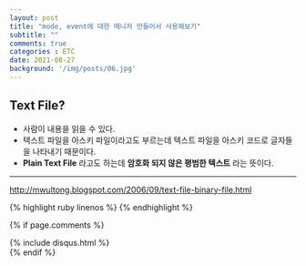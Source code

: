 ```yaml
---
layout: post
title: "mode, event에 대한 매니저 만들어서 사용해보기"
subtitle: ""
comments: true
categories : ETC
date: 2021-08-27
background: '/img/posts/06.jpg'
---
```

## Text File?
 - 사람이 내용을 읽을 수 있다.
 - 텍스트 파일을 아스키 파일이라고도 부르는데 텍스트 파일을 아스키 코드로 글자들을 나타내기 때문이다.
 - <strong>Plain Text File</strong> 라고도 하는데 <strong>암호화 되지 않은 평범한 텍스트</strong> 라는 뜻이다.

---
 <http://mwultong.blogspot.com/2006/09/text-file-binary-file.html>

{% highlight ruby linenos %}
{% endhighlight %}

{% if page.comments %}
<div id="post-disqus" class="container">
{% include disqus.html %}
</div>
{% endif %}
